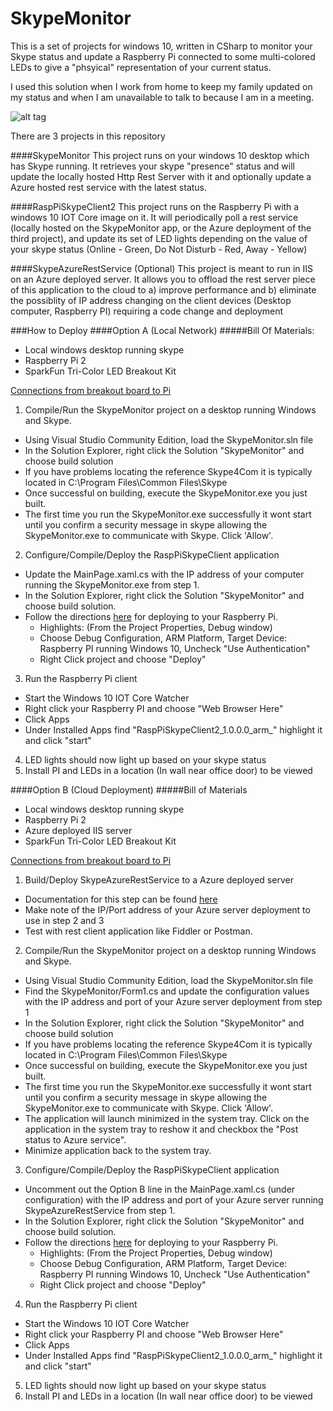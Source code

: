 # SkypeMonitor

This is a set of projects for windows 10, written in CSharp to monitor your Skype status and update a Raspberry Pi connected to 
some multi-colored LEDs to give a "phsyical" representation of your current status.   

I used this solution when I work from home to keep my family updated on my status and when I am unavailable to talk to because I am
in a meeting.


![alt tag](https://raw.github.com/corky/SkypeMonitorSolution/master/HowItWorks.png)

There are 3 projects in this repository

####SkypeMonitor 
This project runs on your windows 10 desktop which has Skype running.  It retrieves your skype "presence" status and will update the locally hosted Http Rest Server with it and optionally update a Azure hosted rest service with the latest status.

####RaspPiSkypeClient2 
This project runs on the Raspberry Pi with a windows 10 IOT Core image on it.   It will periodically poll a rest service (locally hosted on the SkypeMonitor app, or the Azure deployment of the third project), and update its set of LED lights depending on the value of your skype status (Online - Green, Do Not Disturb - Red, Away - Yellow)

####SkypeAzureRestService
(Optional) This project is meant to run in IIS on an Azure deployed server.   It allows you to offload the rest server piece of this application to the cloud to a) improve performance and b) eliminate the possiblity of IP address changing on the client devices (Desktop computer, Raspberry PI) requiring a code change and deployment

###How to Deploy
####Option A (Local Network)
#####Bill Of Materials: 
* Local windows desktop running skype
* Raspberry Pi 2
* SparkFun Tri-Color LED Breakout Kit

[Connections from breakout board to Pi](https://raw.github.com/corky/SkypeMonitorSolution/master/PiWithLEDs.png)

1. Compile/Run the SkypeMonitor project on a desktop running Windows and Skype.
  * Using Visual Studio Community Edition, load the SkypeMonitor.sln file
  * In the Solution Explorer, right click the Solution "SkypeMonitor" and choose build solution
  * If you have problems locating the reference Skype4Com it is typically located in C:\Program Files\Common Files\Skype
  * Once successful on building, execute the SkypeMonitor.exe you just built.
  * The first time you run the SkypeMonitor.exe successfully it wont start until you confirm a security message in skype allowing the SkypeMonitor.exe to communicate with Skype.  Click 'Allow'.
2. Configure/Compile/Deploy the RaspPiSkypeClient application 
  * Update the MainPage.xaml.cs with the IP address of your computer running the SkypeMonitor.exe from step 1.
  * In the Solution Explorer, right click the Solution "SkypeMonitor" and choose build solution.
  * Follow the directions [here](http://ms-iot.github.io/content/en-US/GetStarted.htm) for deploying to your Raspberry Pi.
     * Highlights:  (From the Project Properties, Debug window)
     * Choose Debug Configuration, ARM Platform, Target Device: Raspberry PI running Windows 10, Uncheck "Use Authentication"
     * Right Click project and choose "Deploy"
3. Run the Raspberry Pi client
  * Start the Windows 10 IOT Core Watcher
  * Right click your Raspberry PI and choose "Web Browser Here"
  * Click Apps
  * Under Installed Apps find "RaspPiSkypeClient2_1.0.0.0_arm_<blah>" highlight it and click "start"
4) LED lights should now light up based on your skype status
5) Install PI and LEDs in a location (In wall near office door) to be viewed

####Option B (Cloud Deployment)
#####Bill of Materials
* Local windows desktop running skype
* Raspberry Pi 2
* Azure deployed IIS server
* SparkFun Tri-Color LED Breakout Kit

[Connections from breakout board to Pi](https://raw.github.com/corky/SkypeMonitorSolution/master/PiWithLEDs.png)

1. Build/Deploy SkypeAzureRestService to a Azure deployed server
  * Documentation for this step can be found [here](https://azure.microsoft.com/en-us/documentation/articles/web-sites-deploy/)
  * Make note of the IP/Port address of your Azure server deployment to use in step 2 and 3
  * Test with rest client application like Fiddler or Postman.
2. Compile/Run the SkypeMonitor project on a desktop running Windows and Skype.
  * Using Visual Studio Community Edition, load the SkypeMonitor.sln file
  * Find the SkypeMonitor/Form1.cs and update the configuration values with the IP address and port of your Azure server deployment from step 1
  * In the Solution Explorer, right click the Solution "SkypeMonitor" and choose build solution
  * If you have problems locating the reference Skype4Com it is typically located in C:\Program Files\Common Files\Skype
  * Once successful on building, execute the SkypeMonitor.exe you just built.
  * The first time you run the SkypeMonitor.exe successfully it wont start until you confirm a security message in skype allowing the SkypeMonitor.exe to communicate with Skype.  Click 'Allow'.
  * The application will launch minimized in the system tray.   Click on the application in the system tray to reshow it and checkbox the "Post status to Azure service".
  * Minimize application back to the system tray.
3. Configure/Compile/Deploy the RaspPiSkypeClient application 
  * Uncomment out the Option B line in the MainPage.xaml.cs (under configuration) with the IP address and port of your Azure server running SkypeAzureRestService from step 1.
  * In the Solution Explorer, right click the Solution "SkypeMonitor" and choose build solution.
  * Follow the directions [here](http://ms-iot.github.io/content/en-US/GetStarted.htm) for deploying to your Raspberry Pi.
     * Highlights:  (From the Project Properties, Debug window)
     * Choose Debug Configuration, ARM Platform, Target Device: Raspberry PI running Windows 10, Uncheck "Use Authentication"
     * Right Click project and choose "Deploy"
4. Run the Raspberry Pi client
  * Start the Windows 10 IOT Core Watcher
  * Right click your Raspberry PI and choose "Web Browser Here"
  * Click Apps
  * Under Installed Apps find "RaspPiSkypeClient2_1.0.0.0_arm_<blah>" highlight it and click "start"
5) LED lights should now light up based on your skype status
6) Install PI and LEDs in a location (In wall near office door) to be viewed
